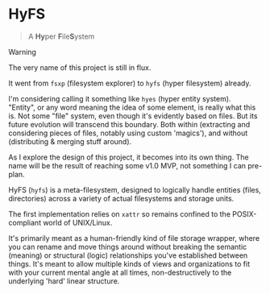 # HyFS
> A **Hy**per **F**ile**S**ystem

> [!WARNING]
> The very name of this project is still in flux.  
> 
> It went from `fsxp` (filesystem explorer) to `hyfs` (hyper filesystem) already.  
> 
> I'm considering calling it something like `hyes` (hyper entity system).  
> "Entity", or any word meaning the idea of some element, is really what this is. Not some "file" system, even though it's evidently based on files. But its future evolution will transcend this boundary. Both within (extracting and considering pieces of files, notably using custom 'magics'), and without (distributing & merging stuff around).
> 
> As I explore the design of this project, it becomes into its own thing. The name will be the result of reaching some v1.0 MVP, not something I can pre-plan.

HyFS (`hyfs`) is a meta-filesystem, designed to logically handle entities (files, directories) across a variety of actual filesystems and storage units.

The first implementation relies on `xattr` so remains confined to the POSIX-compliant world of UNIX/Linux.

It's primarily meant as a human-friendly kind of file storage wrapper, where you can rename and move things around without breaking the semantic (meaning) or structural (logic) relationships you've established between things. It's meant to allow multiple kinds of views and organizations to fit with your current mental angle at all times, non-destructively to the underlying 'hard' linear structure.
